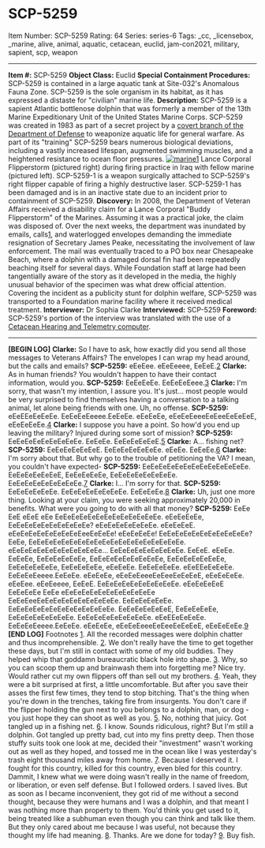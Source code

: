 # SCP-5259
Item Number: SCP-5259
Rating: 64
Series: series-6
Tags: _cc, _licensebox, _marine, alive, animal, aquatic, cetacean, euclid, jam-con2021, military, sapient, scp, weapon

---

**Item #:** SCP-5259
**Object Class:** Euclid
**Special Containment Procedures:** SCP-5259 is contained in a large aquatic tank at Site-032's Anomalous Fauna Zone. SCP-5259 is the sole organism in its habitat, as it has expressed a distaste for "civilian" marine life.
**Description:** SCP-5259 is a sapient Atlantic bottlenose dolphin that was formerly a member of the 13th Marine Expeditionary Unit of the United States Marine Corps. SCP-5259 was created in 1983 as part of a secret project by a [covert branch of the Department of Defense](http://scp-wiki.wikidot.com/scp-4776) to weaponize aquatic life for general warfare. As part of its "training" SCP-5259 bears numerous biological deviations, including a vastly increased lifespan, augmented swimming muscles, and a heightened resistance to ocean floor pressures.
[![marine1](https://scp-wiki.wdfiles.com/local--resized-images/scp-5259/marine1/medium.jpg)](https://scp-wiki.wdfiles.com/local--files/scp-5259/marine1)
Lance Corporal Flipperstorm (pictured right) during firing practice in Iraq with fellow marine (pictured left).
SCP-5259-1 is a weapon surgically attached to SCP-5259's right flipper capable of firing a highly destructive laser. SCP-5259-1 has been damaged and is in an inactive state due to an incident prior to containment of SCP-5259.
**Discovery:** In 2008, the Department of Veteran Affairs received a disability claim for a Lance Corporal "Buddy Flipperstorm" of the Marines. Assuming it was a practical joke, the claim was disposed of.
Over the next weeks, the department was inundated by emails, calls[1](javascript:;), and waterlogged envelopes demanding the immediate resignation of Secretary James Peake, necessitating the involvement of law enforcement. The mail was eventually traced to a PO box near Chesapeake Beach, where a dolphin with a damaged dorsal fin had been repeatedly beaching itself for several days.
While Foundation staff at large had been tangentially aware of the story as it developed in the media, the highly unusual behavior of the specimen was what drew official attention. Covering the incident as a publicity stunt for dolphin welfare, SCP-5259 was transported to a Foundation marine facility where it received medical treatment.
**Interviewer:** Dr Sophia Clarke
**Interviewed:** SCP-5259
**Foreword:** SCP-5259's portion of the interview was translated with the use of a [Cetacean Hearing and Telemetry computer](http://www.wilddolphinproject.org/our-research/chat-research/).
* * *
**[BEGIN LOG]**
**Clarke:** So I have to ask, how exactly did you send all those messages to Veterans Affairs? The envelopes I can wrap my head around, but the calls and emails?
**SCP-5259:** eEeEee. eEeEeeee, EeEeE.[2](javascript:;)
**Clarke:** As in human friends? You wouldn't happen to have their contact information, would you.
**SCP-5259:** EeEeEeEe. EeEeEeEeee.[3](javascript:;)
**Clarke:** I'm sorry, that wasn't my intention, I assure you. It's just… most people would be very surprised to find themselves having a conversation to a talking animal, let alone being friends with one. Uh, no offense.
**SCP-5259:** eEeEEeEeEeEe. EeEeEeEeeee.EeEeEe. eEeEeEe, eEeEeEeeeEeEeeEeEeEeE, eEeEeEeEe.[4](javascript:;)
**Clarke:** I suppose you have a point. So how'd you end up leaving the military? Injured during some sort of mission?
**SCP-5259:** EeEeEeEeEeEeEeEeEe. EeEeEe. EeEeEeEeEeE.[5](javascript:;)
**Clarke:** A… fishing net?
**SCP-5259:** EeEeEeEeEeEeE. EeEeEeEeEeEeEe. eEeEe. EeEeEe.[6](javascript:;)
**Clarke:** I'm sorry about that. But why go to the trouble of petitioning the VA? I mean, you couldn't have expected-
**SCP-5259:** EeEeEeEeEeEeEeEeEeEeEeEeEe. EeEeEeEeEeEeE, EeEeEeEeEe, EeEeEeEeEeEeEeEe. EeEeEeEeEeEeEeEeEe.[7](javascript:;)
**Clarke:** I… I'm sorry for that.
**SCP-5259:** EeEeEeEeEeEe. EeEeEeEeEeEeEeEe. EeEeEeEe.[8](javascript:;)
**Clarke:** Uh, just one more thing. Looking at your claim, you were seeking approximately 20,000 in benefits. What were you going to do with all that money?
**SCP-5259:** EeEe EeE eEeE eEe EeEeEeEeEeEeEeEeEeEeEeEeEe. eEeEeEeEe, EeEeEeEeEeEeEeEeEeEe? eEeEeEeEeEeEeEe. eEeEeEeE. eEeEeEeEeEeEeEeEeEeeEeEeEe! eEeEeEeEe! EeEeEeEeEeEeEeEeEeEeEe? EeEe, EeEeEeEeEeEeEeEeEeEeEeEeEeEeEeEeEeEeEe. eEeEeEeEeEeEeEeEeEeEeEe… EeEeEeEeEeEeEeEeEe. EeEeE. eEeEe. EeEeEe, EeEeEeEeEeEe, EeEeEeEeEeEeEeEeEe, EeEeEeEeEeEeEe, EeEeEeEeEeEe, EeEeEeEeEe, eEeEeEe. EeEeEeEeEe. eEeEEeEeEeEe. EeEeEeEeeee.EeEeEe. eEeEeEe, eEeEeEeeeEeEeeEeEeEeE, eEeEeEeEe. eEeEee. eEeEeeee, EeEeE.
EeEeEeEeEeEeEeEeEeEe. eEeEeEeEeE EeEeEeEe EeEe eEeEeEeEeEeEeEeEeEeEeEe EeEeEeeEeEeEeEeEeEeEeEeEeEe. EeEeEeEeEeEe. EeEeEeEeEeEeEeEeEeEeEeEeEe. EeEeEeEeEeEeE, EeEeEeEeEe, EeEeEeEeEeEeEeEe. EeEeEeEeEeEeEeEeEe. eEeEEeEeEeEe. EeEeEeEeeee.EeEeEe. eEeEeEe, eEeEeEeeeEeEeeEeEeEeE, eEeEeEeEe.[9](javascript:;)
**[END LOG]**
Footnotes
[1](javascript:;). All the recorded messages were dolphin chatter and thus incomprehensible.
[2](javascript:;). We don't really have the time to get together these days, but I'm still in contact with some of my old buddies. They helped whip that goddamn bureaucratic black hole into shape.
[3](javascript:;). Why, so you can scoop them up and brainwash them into forgetting me? Nice try. Would rather cut my own flippers off than sell out my brothers.
[4](javascript:;). Yeah, they were a bit surprised at first, a little uncomfortable. But after you save their asses the first few times, they tend to stop bitching. That's the thing when you're down in the trenches, taking fire from insurgents. You don't care if the flipper holding the gun next to you belongs to a dolphin, man, or dog - you just hope they can shoot as well as you.
[5](javascript:;). No, nothing that juicy. Got tangled up in a fishing net.
[6](javascript:;). I know. Sounds ridiculous, right? But I'm still a dolphin. Got tangled up pretty bad, cut into my fins pretty deep. Then those stuffy suits took one look at me, decided their "investment" wasn't working out as well as they hoped, and tossed me in the ocean like I was yesterday's trash eight thousand miles away from home.
[7](javascript:;). Because I deserved it. I fought for this country, killed for this country, even bled for this country. Dammit, I knew what we were doing wasn't really in the name of freedom, or liberation, or even self defense. But I followed orders. I saved lives. But as soon as I became inconvenient, they got rid of me without a second thought, because they were humans and I was a dolphin, and that meant I was nothing more than property to them. You'd think you get used to it, being treated like a subhuman even though you can think and talk like them. But they only cared about me because I was useful, not because they thought my life had meaning.
[8](javascript:;). Thanks. Are we done for today?
[9](javascript:;). Buy fish.